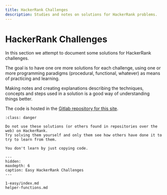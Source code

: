 ```yaml
---
title: HackerRank Challenges
description: Studies and notes on solutions for HackerRank problems.
---
```


# HackerRank Challenges

In this section we attempt to document some solutions for HackerRank challenges.

The goal is to have one ore more solutions for each challenge, using one or more programming paradigms (procedural, functional, whatever) as means of practicing and learning.

Making notes and creating explanations describing the techniques, concepts and steps used in a solution is a good way of understanding things better.

The code is hosted in the [Gitlab repository for this site](https://gitlab.com/devhowto/Dev-How-To).

```{admonition} About these solutions and explanations
:class: danger

Do not use these solutions (or others found in repositories over the web) on HackerRank.
Try solving them yourself and only them see how others have done it to try to learn from them.

You don't learn by just copying code.
```

```{toctree}
---
hidden:
maxdepth: 6
caption: Easy HackerRank Challenges
---

1-easy/index.md
helper-functions.md
```
